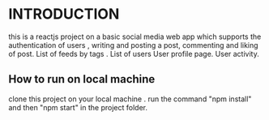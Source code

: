 # INTRODUCTION
 this is a reactjs project on a basic social media web app which supports
 the authentication of users , 
 writing and posting a post, 
 commenting and liking of post.
 List of feeds by tags .
 List of users
 User profile page.
 User activity.
 



## How to run on local machine 
clone this project on your local machine .
run the command "npm install"
and then "npm start" in the project folder.

